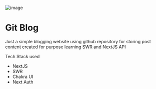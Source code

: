 ![image](https://user-images.githubusercontent.com/52363719/182028441-acfe1a67-53c3-4503-8ab3-2a84f21fba96.png)
# Git Blog 
Just a simple blogging website using github repository for storing post content
created for purpose learning SWR and NextJS API

Tech Stack used
- NextJS
- SWR
- Chakra UI
- Next Auth
